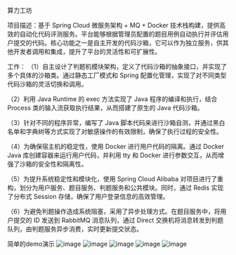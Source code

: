 算力工坊    

项目描述：基于 Spring Cloud 微服务架构 + MQ + Docker 技术栈构建，提供高效的自动化代码评测服务。平台能够根据管理员配置的题目用例自动执行并评估用户提交的代码。核心功能之一是自主开发的代码沙箱，它可以作为独立服务，供其他开发者调用和集成，提升了平台的灵活性和可扩展性。

工作：
（1）自主设计了判题机模块架构，定义了代码沙箱的抽象接口，并实现了多个具体的沙箱类。通过静态工厂模式和 Spring 配置化管理，实现了对不同类型代码沙箱的灵活切换和调用。

（2）利用 Java Runtime 的 exec 方法实现了 Java 程序的编译和执行，结合 Process 类的输入流获取执行结果，从而搭建了原生的 Java 代码沙箱。    

（3）针对不同的程序异常，编写了 Java 脚本代码来进行沙箱自测，并通过黑白名单和字典树等方式实现了对敏感操作的有效限制，确保了执行过程的安全性。

（4）为确保宿主机的稳定性，使用 Docker 进行用户代码的隔离。通过 Docker Java 库创建容器来运行用户代码，并利用 tty 和 Docker 进行参数交互，从而增强了沙箱的安全性和隔离性。

（5）为提升系统稳定性和模块化，使用 Spring Cloud Alibaba 对项目进行了重构，划分为用户服务、题目服务、判题服务和公共模块。同时，通过 Redis 实现了分布式 Session 存储，确保了用户登录信息的高效管理。

（6）为避免判题操作造成系统阻塞，采用了异步处理方式。在题目服务中，将用户提交的 ID 发送到 RabbitMQ 消息队列，通过 Direct 交换机将消息转发到判题队列，由判题服务异步消费，实时更新提交状态。

简单的demo演示
![image](https://github.com/user-attachments/assets/066cce9c-6097-4d37-a2df-e29dd47995c9)
![image](https://github.com/user-attachments/assets/827f4483-d263-4e86-b5a7-ce4d741fc541)
![image](https://github.com/user-attachments/assets/da54b950-03d9-48f8-bfc7-e18e11a54ad2)
![image](https://github.com/user-attachments/assets/adb078ea-5633-497a-875e-6a5bd36460aa)
![image](https://github.com/user-attachments/assets/0fab82e1-27e4-450e-93c2-3cc250b34503)





